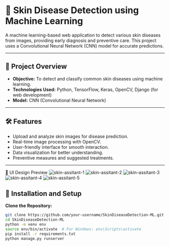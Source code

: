 # 🌟 Skin Disease Detection using Machine Learning

A machine learning-based web application to detect various skin diseases from images, providing early diagnosis and preventive care. This project uses a Convolutional Neural Network (CNN) model for accurate predictions.

---

## 📌 **Project Overview**
- **Objective:** To detect and classify common skin diseases using machine learning.
- **Technologies Used:** Python, TensorFlow, Keras, OpenCV, Django (for web development)
- **Model:** CNN (Convolutional Neural Network)

---

## 🛠️ **Features**
- Upload and analyze skin images for disease prediction.
- Real-time image processing with OpenCV.
- User-friendly interface for smooth interaction.
- Data visualization for better understanding.
- Preventive measures and suggested treatments.

---
🎨 UI Design Preview
![skin-assitant-1](https://github.com/user-attachments/assets/e6371e95-ad0f-43dc-8628-ad0abe2ed12a)
![skin-assitant-2](https://github.com/user-attachments/assets/a3934c93-36ae-4513-ba13-ea875513eb69)
![skin-assitant-3](https://github.com/user-attachments/assets/d8ecb1ed-bf50-4f87-b7ef-236f3f789ab7)
![skin-assitant-4](https://github.com/user-attachments/assets/aabb390a-c5aa-49a1-a0c7-ccd702df573d)
![skin-assitant-5](https://github.com/user-attachments/assets/756f4cce-e977-425e-9496-5a5f9bb12522)

## 🔧 **Installation and Setup**
 **Clone the Repository:**
   ```bash
   git clone https://github.com/your-username/SkinDiseaseDetection-ML.git
   cd SkinDiseaseDetection-ML
   python -m venv env
   source env/bin/activate  # For Windows: env\Scripts\activate
   pip install -r requirements.txt
   python manage.py runserver

